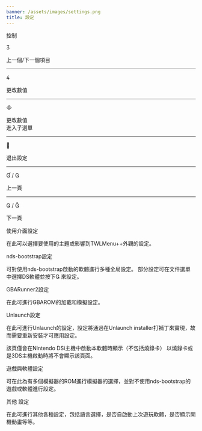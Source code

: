 ```yaml
---
banner: /assets/images/settings.png
title: 設定
---
```


<div id="conrols" class="section-title">控制</div>
<div class="section-body">
    <div class="button-action-group">
        <p class="button-action button">&#xE07D;</p>
        <p class="button-action-text">上一個/下一個項目</p>
    </div>
    <hr>
    <div class="button-action-group">
        <p class="button-action button">&#xE07E;</p>
        <p class="button-action-text">更改數值</p>
    </div>
    <hr>
    <div class="button-action-group">
        <p class="button-action button">&#xE000;</p>
        <p class="button-action-text">更改數值<br>進入子選單</p>
    </div>
    <hr>
    <div class="button-action-group">
        <p class="button-action button">&#xE001;</p>
        <p class="button-action-text">退出設定</p>
    </div>
    <hr>
    <div class="button-action-group">
        <p class="button-action button">&#xE004; / &#xE002;</p>
        <p class="button-action-text">上一頁</p>
    </div>
    <hr>
    <div class="button-action-group">
        <p class="button-action button">&#xE003; / &#xE005;</p>
        <p class="button-action-text">下一頁</p>
    </div>
</div>

<div id="gui-settings" class="section-title">使用介面設定</div>
<div class="section-body">
    <p>在此可以選擇要使用的主題或影響到TWLMenu++外觀的設定。</p>
</div>

<div id="nds-bootstrap-settings" class="section-title">nds-bootstrap設定</div>
<div class="section-body">
    <p>可對使用nds-bootstrap啟動的軟體進行多種全局設定。 部分設定可在文件選單中選擇DS軟體並按下&#xE003; 來設定。</p>
</div>

<div id="gbarunner2-settings" class="section-title">GBARunner2設定</div>
<div class="section-body">
    <p>在此可進行GBAROM的加載和模擬設定。</p>
</div>

<div id="unlaunch-settings" class="section-title">Unlaunch設定</div>
<div class="section-body">
    <p>在此可進行Unlaunch的設定，設定將通過在Unlaunch installer打補丁來實現，故而需要重新安裝才可應用設定。</p>
    <p>該頁僅會在Nintendo DSi主機中啟動本軟體時顯示（不包括燒錄卡） 以燒錄卡或是3DS主機啟動時將不會顯示該頁面。</p>
</div>

<div id="games-and-apps-settings" class="section-title">遊戲與軟體設定</div>
<div class="section-body">
    <p>可在此為有多個模擬器的ROM進行模擬器的選擇，並對不使用nds-bootstrap的遊戲或軟體進行設定。</p>
</div>

<div id="misc-settings" class="section-title">其他 設定</div>
<div class="section-body">
    <p>在此可進行其他各種設定，包括語言選擇，是否自啟動上次遊玩軟體，是否顯示開機動畫等等。</p>
</div>
